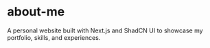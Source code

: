 # about-me
A personal website built with Next.js and ShadCN UI to showcase my portfolio, skills, and experiences.
